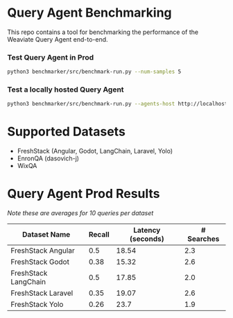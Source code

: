# Query Agent Benchmarking

This repo contains a tool for benchmarking the performance of the Weaviate Query Agent end-to-end.

### Test Query Agent in Prod

```bash
python3 benchmarker/src/benchmark-run.py --num-samples 5
```

### Test a locally hosted Query Agent

```bash
python3 benchmarker/src/benchmark-run.py --agents-host http://localhost:8000 --num-samples 5
```

# Supported Datasets

- FreshStack (Angular, Godot, LangChain, Laravel, Yolo)
- EnronQA (dasovich-j)
- WixQA

# Query Agent Prod Results

*Note these are averages for 10 queries per dataset*

| Dataset Name | Recall | Latency (seconds) | # Searches |
|--------------|--------|-------------------|------------|
| FreshStack Angular | 0.5 | 18.54 | 2.3 |
| FreshStack Godot | 0.38 | 15.32 | 2.6 |
| FreshStack LangChain | 0.5 | 17.85 | 2.0 |
| FreshStack Laravel | 0.35 | 19.07 | 2.6 |
| FreshStack Yolo | 0.26 | 23.7 | 1.9 |
